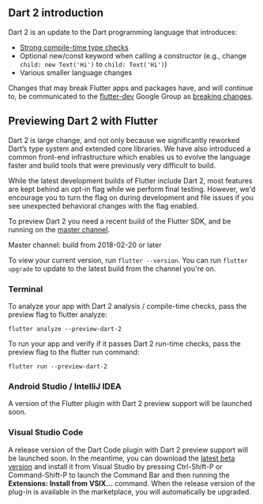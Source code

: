 ## Dart 2 introduction

Dart 2 is an update to the Dart programming language that introduces:
  * [Strong compile-time type checks](https://www.dartlang.org/dart-2#strong-mode-and-static-typing)
  * Optional new/const keyword when calling a constructor (e.g., change `child: new Text('Hi')` to `child: Text('Hi')`)
  * Various smaller language changes

Changes that may break Flutter apps and packages have, and will continue to, be communicated to the
[flutter-dev](https://groups.google.com/forum/#!forum/flutter-dev) Google Group as
[breaking changes](https://groups.google.com/forum/#!searchin/flutterdev/subject$3A%22breaking$20change%22%7Csort:date).

## Previewing Dart 2 with Flutter

Dart 2 is large change, and not only because we significantly reworked Dart’s type system and extended core libraries. We have also introduced a common front-end infrastructure which enables us to evolve the language faster and build tools that were previously very difficult to build. 

While the latest development builds of Flutter include Dart 2, most features are kept behind an opt-in flag while we perform final testing. However, we'd encourage you to turn the flag on during development and file issues if you see unexpected behavioral changes with the flag enabled.

To preview Dart 2 you need a recent build of the Flutter SDK, and be running on the [master channel](https://github.com/flutter/flutter/wiki/Flutter-build-release-channels).

Master channel: build from 2018-02-20 or later

To view your current version, run `flutter --version`. You can run `flutter upgrade` to update to the latest build from the channel you're on. 

### Terminal

To analyze your app with Dart 2 analysis / compile-time checks,
pass the preview flag to flutter analyze:

```
flutter analyze --preview-dart-2
```

To run your app and verify if it passes Dart 2 run-time checks,
pass the preview flag to the flutter run command:

```
flutter run --preview-dart-2
```

### Android Studio / IntelliJ IDEA

A version of the Flutter plugin with Dart 2 preview support will be launched soon.

### Visual Studio Code

A release version of the Dart Code plugin with Dart 2 preview support will be launched soon. In the meantime, you can download the [latest beta version](https://github.com/Dart-Code/Dart-Code/releases/download/v2.9.0-beta.4/dart-code-2.9.0-beta.4.vsix) and install it from Visual Studio by pressing Ctrl-Shift-P or Command-Shift-P to launch the Command Bar and then running the **Extensions: Install from VSIX...** command. When the release version of the plug-in is available in the marketplace, you will automatically be upgraded.
